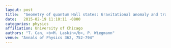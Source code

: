 ```yaml
---
layout: post
title:  "Geometry of quantum Hall states: Gravitational anomaly and transport coefficients"
date:   2015-02-19 11:10:11 -0800
categories: physics
affiliation: University of Chicago
authors: "T. Can, <b>M. Laskin</b>, P. Wiegmann"
venue: "Annals of Physics 362, 752-794"
---
```

